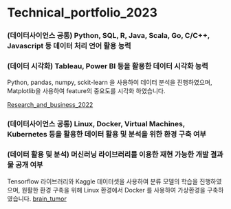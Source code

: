 # Technical_portfolio_2023
### (데이터사이언스 공통) Python, SQL, R, Java, Scala, Go, C/C++, Javascript 등 데이터 처리 언어 활용 능력
### (데이터 시각화) Tableau, Power BI 등을 활용한 데이터 시각화 능력
Python, pandas, numpy, sckit-learn 을 사용하여 데이터 분석을 진행하였으며, Matplotlib을 사용하여 feature의 중요도를 시각화 하였습니다.

[Research_and_business_2022](https://github.com/YHYeooooong/Research_and_business_2022)


### (데이터사이언스 공통) Linux, Docker, Virtual Machines, Kubernetes 등을 활용한 데이터 활용 및 분석을 위한 환경 구축 여부
### (데이터 활용 및 분석) 머신러닝 라이브러리를 이용한 재현 가능한 개발 결과물 공개 여부
Tensorflow 라이브러리와 Kaggle 데이터셋을 사용하여 분류 모델의 학습을 진행하였으며, 원활한 환경 구축을 위해 Linux 환경에서 Docker 를 사용하여 가상환경을 구축하였습니다.
[brain_tumor](https://github.com/YHYeooooong/brain_tumor_cls)
